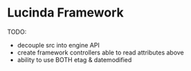 # Lucinda Framework


TODO:

- decouple src into engine API
- create framework controllers able to read attributes above
- ability to use BOTH etag & datemodified 
